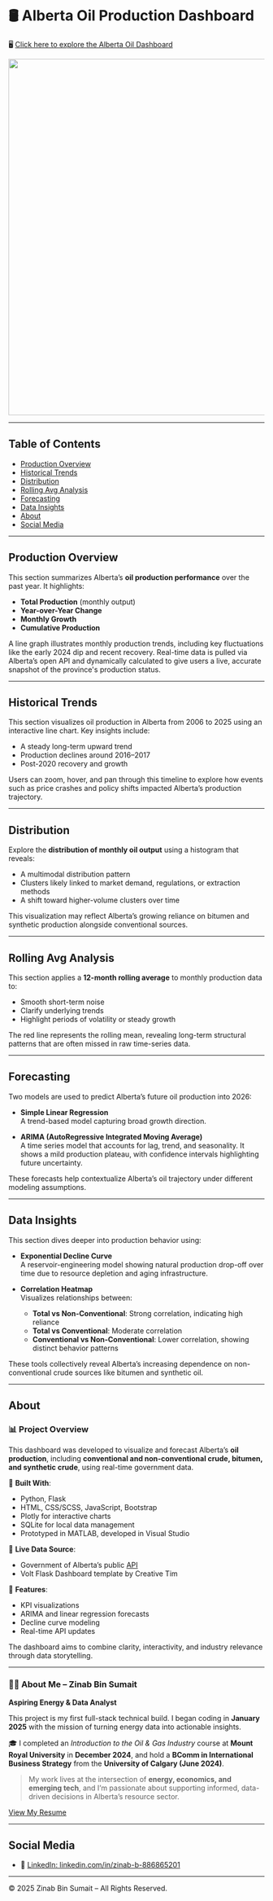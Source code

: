 # 🛢️ Alberta Oil Production Dashboard

🖥️ [Click here to explore the Alberta Oil Dashboard](https://alberta-oil-dashboard.onrender.com)

<img src="media/demo.gif" width="700"/>

---

## Table of Contents

* [Production Overview](#production-overview)
* [Historical Trends](#historical-trends)
* [Distribution](#distribution)
* [Rolling Avg Analysis](#rolling-avg-analysis)
* [Forecasting](#forecasting)
* [Data Insights](#data-insights)
* [About](#about)
* [Social Media](#social-media)

---

## Production Overview

This section summarizes Alberta’s **oil production performance** over the past year. It highlights:

- **Total Production** (monthly output)
- **Year-over-Year Change**
- **Monthly Growth**
- **Cumulative Production**

A line graph illustrates monthly production trends, including key fluctuations like the early 2024 dip and recent recovery. Real-time data is pulled via Alberta’s open API and dynamically calculated to give users a live, accurate snapshot of the province's production status.

---

## Historical Trends

This section visualizes oil production in Alberta from 2006 to 2025 using an interactive line chart. Key insights include:

- A steady long-term upward trend
- Production declines around 2016–2017
- Post-2020 recovery and growth

Users can zoom, hover, and pan through this timeline to explore how events such as price crashes and policy shifts impacted Alberta’s production trajectory.

---

## Distribution

Explore the **distribution of monthly oil output** using a histogram that reveals:

- A multimodal distribution pattern
- Clusters likely linked to market demand, regulations, or extraction methods
- A shift toward higher-volume clusters over time

This visualization may reflect Alberta’s growing reliance on bitumen and synthetic production alongside conventional sources.

---

## Rolling Avg Analysis

This section applies a **12-month rolling average** to monthly production data to:

- Smooth short-term noise
- Clarify underlying trends
- Highlight periods of volatility or steady growth

The red line represents the rolling mean, revealing long-term structural patterns that are often missed in raw time-series data.

---

## Forecasting

Two models are used to predict Alberta’s future oil production into 2026:

- **Simple Linear Regression**  
  A trend-based model capturing broad growth direction.

- **ARIMA (AutoRegressive Integrated Moving Average)**  
  A time series model that accounts for lag, trend, and seasonality. It shows a mild production plateau, with confidence intervals highlighting future uncertainty.

These forecasts help contextualize Alberta’s oil trajectory under different modeling assumptions.

---

## Data Insights

This section dives deeper into production behavior using:

- **Exponential Decline Curve**  
  A reservoir-engineering model showing natural production drop-off over time due to resource depletion and aging infrastructure.

- **Correlation Heatmap**  
  Visualizes relationships between:
  - **Total vs Non-Conventional**: Strong correlation, indicating high reliance
  - **Total vs Conventional**: Moderate correlation
  - **Conventional vs Non-Conventional**: Lower correlation, showing distinct behavior patterns

These tools collectively reveal Alberta’s increasing dependence on non-conventional crude sources like bitumen and synthetic oil.

---

## About

### 📊 Project Overview

This dashboard was developed to visualize and forecast Alberta’s **oil production**, including **conventional and non-conventional crude, bitumen, and synthetic crude**, using real-time government data.

🔧 **Built With**:
- Python, Flask
- HTML, CSS/SCSS, JavaScript, Bootstrap
- Plotly for interactive charts
- SQLite for local data management
- Prototyped in MATLAB, developed in Visual Studio

📡 **Live Data Source**:
- Government of Alberta’s public [API](https://economicdashboard.alberta.ca/dashboard/oil-production)
- Volt Flask Dashboard template by Creative Tim

🧠 **Features**:
- KPI visualizations
- ARIMA and linear regression forecasts
- Decline curve modeling
- Real-time API updates

The dashboard aims to combine clarity, interactivity, and industry relevance through data storytelling.

---

### 👩‍💻 About Me – Zinab Bin Sumait

**Aspiring Energy & Data Analyst**

This project is my first full-stack technical build. I began coding in **January 2025** with the mission of turning energy data into actionable insights.

🎓 I completed an *Introduction to the Oil & Gas Industry* course at **Mount Royal University** in **December 2024**, and hold a **BComm in International Business Strategy** from the **University of Calgary (June 2024)**.

> My work lives at the intersection of **energy, economics, and emerging tech**, and I’m passionate about supporting informed, data-driven decisions in Alberta’s resource sector.

[View My Resume](#) <!-- Replace this with your real resume link -->

---

## Social Media

- 🔗 [LinkedIn: linkedin.com/in/zinab-b-886865201](https://www.linkedin.com/in/zinab-b-886865201)

---

© 2025 Zinab Bin Sumait – All Rights Reserved.

